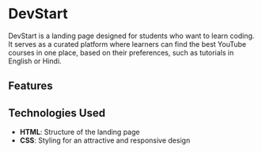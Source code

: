 # DevStart

DevStart is a landing page designed for students who want to learn coding. It serves as a curated platform where learners can find the best YouTube courses in one place, based on their preferences, such as tutorials in English or Hindi. 
## Features

## Technologies Used

- **HTML**: Structure of the landing page
- **CSS**: Styling for an attractive and responsive design




